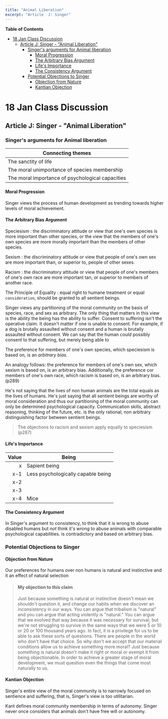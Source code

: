 ```yaml
---
title: "Animal Liberation"
excerpt: "Article  J: Singer"
---
```


<!-- markdown-toc start - Don't edit this section. Run M-x markdown-toc-refresh-toc -->
**Table of Contents**

- [18 Jan Class Discussion](#18-jan-class-discussion)
    - [Article J: Singer - "Animal Liberation"](#article-j-singer---animal-liberation)
        - [Singer's arguments for Animal liberation](#singers-arguments-for-animal-liberation)
            - [Moral Progression](#moral-progression)
            - [The Arbitrary Bias Argument](#the-arbitrary-bias-argument)
            - [Life's Importance](#lifes-importance)
            - [The Consistency Argument](#the-consistency-argument)
        - [Potential Objections to Singer](#potential-objections-to-singer)
            - [Objection from Nature](#objection-from-nature)
            - [Kantian Objection](#kantian-objection)

<!-- markdown-toc end -->


# 18 Jan Class Discussion

## Article J: Singer - "Animal Liberation"

### Singer's arguments for Animal liberation

| Connecting themes                               |
|-------------------------------------------------|
| The sanctity of life                            |
| The moral unimportance of species membership    |
| The moral importance of psychological capacities |

#### Moral Progression

Singer views the process of human development as trending towards higher levels of moral achievement.

#### The Arbitrary Bias Argument

Speciesism
:    the discriminatory attitude or view that one's own species is more important than other species, or the view that the members of one's own species are more morally important than the members of other species. 

Sexism
:    the discriminatory attitude or view that people of one's own sex are more important than, or superior to, people of other sexes.

Racism
:    the discriminatory attitude or view that people of one's members of one's own race are more important tan, or superior to members of another race.

The Principle of Equality
:    equal right to humane treatment or equal `consideration`, should be granted to all sentient beings.


Singer views any partitioning of the moral community on the basis of species, race, and sex as arbitrary. The only thing that matters in this view is the ability the being has the ability to suffer. Consent to suffering isn't the operative claim. It doesn't matter if one is unable to consent. For example, if a dog is brutally assaulted without consent and a human is brutally assaulted without consent. We can say that the human *could* possibly consent to that suffering, but merely being able to 

The preference for members of one's own species, which speciesism is based on, is an *arbitrary bias.*

An analogy follows: the preference for members of one's own sex, which sexism is based on, is an arbitrary bias. Additionally, the preference cor members of one's own race, which racism is based on, is an arbitrary bias. (p289)

He's not saying that the lives of non human animals are the total equals as the lives of humans. He's just saying that all sentient beings are worthy of moral consideration and thus our partitioning of the moral community can only be determined psychological capacity. Communication skills, abstract reasoning, thinking of the future, etc. is the only rational, non arbitrary distinguishing factor between sentient beings.

> The objections to racism and sexism apply equally to speciesism (p287) 

#### Life's Importance

| Value | Being                             |
|------:|-----------------------------------|
| x     | Sapient being                     |
| x-1   | Less psychologically capable being |
| x-2   |                                   |
| x-3   |                                   |
| x-4   | Mice                              |

#### The Consistency Argument

In Singer's argument to consistency, to think that it is wrong to abuse disabled humans but *not* think it's wrong to abuse animals with comparable psychological capabilities. is contradictory and based on arbitrary bias.

### Potential Objections to Singer

#### Objection from Nature

Our preferences for humans over non humans is natural and instinctive and it an effect of natural selection

> #### My objection to this claim
> Just because something is natural or instinctive doesn't mean we shouldn't question it, and change our habits when we discover an inconsistency in our ways.
> You can argue that tribalism is "natural" and you can argue that acting violently is "natural." You can argue that we evolved that way because it was necessary for survival, but we're not struggling to survive in the same ways that we were 5 or 10 or 20 or 100 thousand years ago. In fact, it is a privilege for us to be able to ask these sorts of questions. There are people in the world who don't have that choice. So why don't we accept that our material conditions allow us to achieve something more moral?
> Just because something is natural doesn't make it right or moral or exempt it from being objectionable. 
> In order to achieve a greater stage of moral development, we must question even the things that come most naturally to us.

#### Kantian Objection

Singer's entire view of the moral community is to narrowly focused on sentience and suffering, that is, Singer's view is too utilitarian.

Kant defines moral community membership in terms of autonomy. Singer never once considers that animals don't have free will or autonomy.
